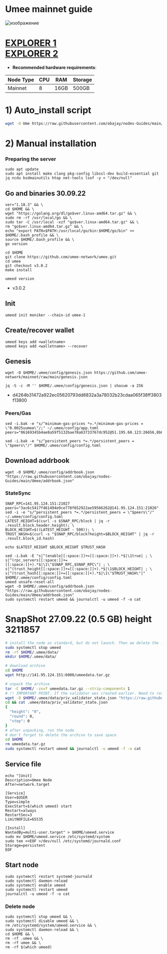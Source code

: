 # Umee mainnet guide
![изображение](https://user-images.githubusercontent.com/44331529/180614842-60138156-dcfd-4dce-9ff2-c89fcc5c38dc.png)

[EXPLORER 1](https://umee.explorers.guru/validators) \
[EXPLORER 2](https://www.mintscan.io/umee/validators)
=
- **Recommended hardware requirements**:

| Node Type |CPU | RAM  | Storage  | 
|-----------|----|------|----------|
| Mainnet   |   8| 16GB  | 500GB    |

# 1) Auto_install script
```bash
wget -O Ume https://raw.githubusercontent.com/obajay/nodes-Guides/main/Umee/Ume && chmod +x Ume && ./Ume
```
# 2) Manual installation

### Preparing the server
```
sudo apt update
sudo apt install make clang pkg-config libssl-dev build-essential git jq ncdu bsdmainutils htop net-tools lsof -y < "/dev/null"
```
## Go and binaries  30.09.22
```
ver="1.18.3" && \
cd $HOME && \
wget "https://golang.org/dl/go$ver.linux-amd64.tar.gz" && \
sudo rm -rf /usr/local/go && \
sudo tar -C /usr/local -xzf "go$ver.linux-amd64.tar.gz" && \
rm "go$ver.linux-amd64.tar.gz" && \
echo "export PATH=$PATH:/usr/local/go/bin:$HOME/go/bin" >> $HOME/.bash_profile && \
source $HOME/.bash_profile && \
go version
```
```console
cd $HOME 
git clone https://github.com/umee-network/umee.git
cd umee
git checkout v3.0.2
make install
```
`umeed version`
+ v3.0.2

## Init
    umeed init moniker --chain-id umee-1

## Create/recover wallet
```console
umeed keys add <walletname>
umeed keys add <walletname> --recover
```

## Genesis
    wget -O $HOME/.umee/config/genesis.json https://github.com/umee-network/mainnet/raw/main/genesis.json
    
`jq -S -c -M '' $HOME/.umee/config/genesis.json | shasum -a 256`
+ d4264b31472a922ec05620793dd8832a3a78032b23cdaa065f38ff3803f13800

    
### Peers/Gas

```    
sed -i.bak -e "s/^minimum-gas-prices *=.*/minimum-gas-prices = \"0.0025uumee\"/;" ~/.umee/config/app.toml
peers="06169345b4ae8a59f5132bae78a63733767dc952@51.195.60.123:26656,8b6baf477cd6c5fde18573a57767e0bb0083a8ce@116.202.36.138:26656,f00230b900b2e03a0ebfb0cec024bc0229f4043f@135.181.223.194:26656,31c2b4851604cb0f88909116bc2029b2af392767@194.163.166.56:26656,e324ca5fad08769325921ed042b76bdb1df41e12@162.55.131.220:26656,4720fe172f90026e72723c38d75f4f20611bc792@88.198.70.2:26656,7d2b275cea5dc30a90c9657220b2ef9cf02dfe87@157.90.179.182:26656,d9c0fc2da0bf7b22b92f3cd89b4e98ff089fe446@65.21.132.226:56656,ae41472c094737bef61450c11f1b4978c0a3550d@18.144.151.186:26656,f6b22c8d26370afd0b3e5e78697e19f7a2fb8c73@144.217.74.27:26656,d0659fc256c3e6f99def7a7b16500097065a67e9@195.201.170.172:26656,5ec673b49eea3198f7c0df0782d62e0b7a7d5b9f@51.195.60.117:26656,cce3ded2638edcaf804e4fa18a4a988cd19e9ee1@148.251.152.54:26656,66377bf9c7d2106f8fb2814d105b934e2cf9bde8@78.46.66.6:26656,6dfab3a8a1d692c6270758757cb2026005a10622@65.108.106.252:26656,b7c7e560f13988dc00c6892c813ff6c459521917@44.231.119.182:26656,60349afbb66bfa51d466a1807b6034c8a8446b41@34.215.214.32:26656,96391162797cbdf10982cda8866913be471fbdd4@44.230.43.94:26656,9f86f8acfa46ac5380796328fe0d7daff5038f56@3.37.216.115:26656,629ce04f882462999de6791b0c4010dba5dafaaf@142.132.201.53:26656,77F54319D6F62C17036CA71B3F88365F652BF79F@169.197.142.149:26656,912b7279934187f8c94eacdc21a2e0bdee245eef@54.241.232.181:26656,94a928e1f5ebbc5fae12400c7d8bbdad8b197ad2@52.79.49.253:26656,870c0a786dc941f8ebecd2772c41c014b6cf8899@51.210.118.65:26656,47dd32dc5aa926ff76d8e53a4bc1fcf596cb254c@38.242.205.238:26656,efbcd2de6981fa7f692771e1b845c780c310e2fe@176.9.17.230:26656"

sed -i.bak -e "s/^persistent_peers *=.*/persistent_peers = \"$peers\"/" $HOME/.umee/config/config.toml 
```
## Download addrbook
```
wget -O $HOME/.umee/config/addrbook.json "https://raw.githubusercontent.com/obajay/nodes-Guides/main/Umee/addrbook.json"
```

### StateSync

```console
SNAP_RPC=141.95.124.151:21027
peers="3ac6c5417f461494e9ce778f652922ae59566262@141.95.124.151:21026"
sed -i -e "s/^persistent_peers *=.*/persistent_peers = \"$peers\"/" ~/.umee/config/config.toml
LATEST_HEIGHT=$(curl -s $SNAP_RPC/block | jq -r .result.block.header.height); \
BLOCK_HEIGHT=$((LATEST_HEIGHT - 500)); \
TRUST_HASH=$(curl -s "$SNAP_RPC/block?height=$BLOCK_HEIGHT" | jq -r .result.block_id.hash)

echo $LATEST_HEIGHT $BLOCK_HEIGHT $TRUST_HASH

sed -i.bak -E "s|^(enable[[:space:]]+=[[:space:]]+).*$|\1true| ; \
s|^(rpc_servers[[:space:]]+=[[:space:]]+).*$|\1\"$SNAP_RPC,$SNAP_RPC\"| ; \
s|^(trust_height[[:space:]]+=[[:space:]]+).*$|\1$BLOCK_HEIGHT| ; \
s|^(trust_hash[[:space:]]+=[[:space:]]+).*$|\1\"$TRUST_HASH\"|" $HOME/.umee/config/config.toml
umeed unsafe-reset-all
wget -O $HOME/.umee/config/addrbook.json "https://raw.githubusercontent.com/obajay/nodes-Guides/main/Umee/addrbook.json"
sudo systemctl restart umeed && journalctl -u umeed -f -o cat
```
# SnapShot 27.09.22 (0.5 GB) height 3211857
```bash
# install the node as standard, but do not launch. Then we delete the .data directory and create an empty directory
sudo systemctl stop umeed
rm -rf $HOME/.umee/data/
mkdir $HOME/.umee/data/

# download archive
cd $HOME
wget http://141.95.124.151:6000/umeedata.tar.gz

# unpack the archive
tar -C $HOME/ -zxvf umeedata.tar.gz --strip-components 1
# !! IMPORTANT POINT. If the validator was created earlier. Need to reset priv_validator_state.json  !!
wget -O $HOME/.umee/data/priv_validator_state.json "https://raw.githubusercontent.com/obajay/StateSync-snapshots/main/priv_validator_state.json"
cd && cat .umee/data/priv_validator_state.json
{
  "height": "0",
  "round": 0,
  "step": 0
}
# after unpacking, run the node
# don't forget to delete the archive to save space
cd $HOME
rm umeedata.tar.gz
sudo systemctl restart umeed && journalctl -u umeed -f -o cat
```


## Service file
```console
echo "[Unit]
Description=Umee Node
After=network.target 
    
[Service]
User=$USER
Type=simple
ExecStart=$(which umeed) start
Restart=always
RestartSec=3
LimitNOFILE=65535 
    
[Install]
WantedBy=multi-user.target" > $HOME/umeed.service
sudo mv $HOME/umeed.service /etc/systemd/system
sudo tee <<EOF >/dev/null /etc/systemd/journald.conf
Storage=persistent
EOF
```  
## Start node
```
sudo systemctl restart systemd-journald
sudo systemctl daemon-reload
sudo systemctl enable umeed
sudo systemctl restart umeed
journalctl -u umeed -f -o cat
```  
### Delete node
```
sudo systemctl stop umeed && \
sudo systemctl disable umeed && \
rm /etc/systemd/system/umeed.service && \
sudo systemctl daemon-reload && \
cd $HOME && \
rm -rf .umee && \
rm -rf umee && \
rm -rf $(which umeed)
```

